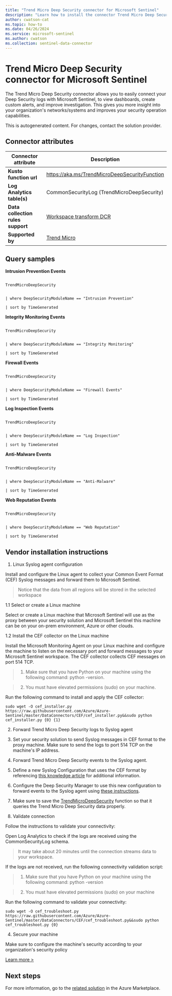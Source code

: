 ```yaml
---
title: "Trend Micro Deep Security connector for Microsoft Sentinel"
description: "Learn how to install the connector Trend Micro Deep Security to connect your data source to Microsoft Sentinel."
author: cwatson-cat
ms.topic: how-to
ms.date: 04/26/2024
ms.service: microsoft-sentinel
ms.author: cwatson
ms.collection: sentinel-data-connector
---
```


# Trend Micro Deep Security connector for Microsoft Sentinel

The Trend Micro Deep Security connector allows you to easily connect your Deep Security logs with Microsoft Sentinel, to view dashboards, create custom alerts, and improve investigation. This gives you more insight into your organization's networks/systems and improves your security operation capabilities.

This is autogenerated content. For changes, contact the solution provider.

## Connector attributes

| Connector attribute | Description |
| --- | --- |
| **Kusto function url** | https://aka.ms/TrendMicroDeepSecurityFunction |
| **Log Analytics table(s)** | CommonSecurityLog (TrendMicroDeepSecurity)<br/> |
| **Data collection rules support** | [Workspace transform DCR](/azure/azure-monitor/logs/tutorial-workspace-transformations-portal) |
| **Supported by** | [Trend Micro](https://success.trendmicro.com/) |

## Query samples

**Intrusion Prevention Events**

   ```kusto

TrendMicroDeepSecurity

            
   | where DeepSecurityModuleName == "Intrusion Prevention"
            
   | sort by TimeGenerated
   ```

**Integrity Monitoring Events**

   ```kusto

TrendMicroDeepSecurity

            
   | where DeepSecurityModuleName == "Integrity Monitoring"
            
   | sort by TimeGenerated
   ```

**Firewall Events**

   ```kusto

TrendMicroDeepSecurity

            
   | where DeepSecurityModuleName == "Firewall Events"
            
   | sort by TimeGenerated
   ```

**Log Inspection Events**

   ```kusto

TrendMicroDeepSecurity

            
   | where DeepSecurityModuleName == "Log Inspection"
            
   | sort by TimeGenerated
   ```

**Anti-Malware Events**

   ```kusto

TrendMicroDeepSecurity

            
   | where DeepSecurityModuleName == "Anti-Malware"
            
   | sort by TimeGenerated
   ```

**Web Reputation Events**

   ```kusto

TrendMicroDeepSecurity

            
   | where DeepSecurityModuleName == "Web Reputation"
            
   | sort by TimeGenerated
   ```



## Vendor installation instructions

1. Linux Syslog agent configuration

Install and configure the Linux agent to collect your Common Event Format (CEF) Syslog messages and forward them to Microsoft Sentinel.

> Notice that the data from all regions will be stored in the selected workspace

1.1 Select or create a Linux machine

Select or create a Linux machine that Microsoft Sentinel will use as the proxy between your security solution and Microsoft Sentinel this machine can be on your on-prem environment, Azure or other clouds.

1.2 Install the CEF collector on the Linux machine

Install the Microsoft Monitoring Agent on your Linux machine and configure the machine to listen on the necessary port and forward messages to your Microsoft Sentinel workspace. The CEF collector collects CEF messages on port 514 TCP.

> 1. Make sure that you have Python on your machine using the following command: python -version.

> 2. You must have elevated permissions (sudo) on your machine.

   Run the following command to install and apply the CEF collector:

   `sudo wget -O cef_installer.py https://raw.githubusercontent.com/Azure/Azure-Sentinel/master/DataConnectors/CEF/cef_installer.py&&sudo python cef_installer.py {0} {1}`

2. Forward Trend Micro Deep Security logs to Syslog agent

1. Set your security solution to send Syslog messages in CEF format to the proxy machine. Make sure to send the logs to port 514 TCP on the machine's IP address.
2. Forward Trend Micro Deep Security events to the Syslog agent.
3. Define a new Syslog Configuration that uses the CEF format by referencing [this knowledge article](https://aka.ms/Sentinel-trendmicro-kblink)  for additional information.
4. Configure the Deep Security Manager to use this new configuration to forward events to the Syslog agent using [these instructions](https://aka.ms/Sentinel-trendMicro-connectorInstructions).
5. Make sure to save the [TrendMicroDeepSecurity](https://aka.ms/TrendMicroDeepSecurityFunction) function so that it queries the Trend Micro Deep Security data properly.

3. Validate connection

Follow the instructions to validate your connectivity:

Open Log Analytics to check if the logs are received using the CommonSecurityLog schema.

>It may take about 20 minutes until the connection streams data to your workspace.

If the logs are not received, run the following connectivity validation script:

> 1. Make sure that you have Python on your machine using the following command: python -version

>2. You must have elevated permissions (sudo) on your machine

   Run the following command to validate your connectivity:

   `sudo wget -O cef_troubleshoot.py https://raw.githubusercontent.com/Azure/Azure-Sentinel/master/DataConnectors/CEF/cef_troubleshoot.py&&sudo python cef_troubleshoot.py {0}`

4. Secure your machine 

Make sure to configure the machine's security according to your organization's security policy


[Learn more >](https://aka.ms/SecureCEF)



## Next steps

For more information, go to the [related solution](https://azuremarketplace.microsoft.com/en-us/marketplace/apps/trendmicro.trend_micro_deep_security_mss?tab=Overview) in the Azure Marketplace.
